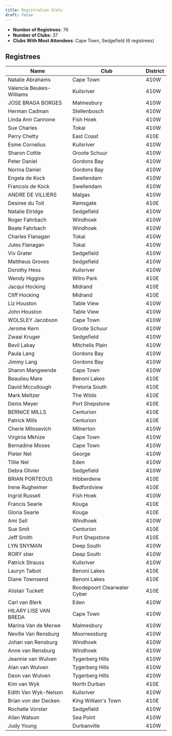 ```yaml
---
title: Registration Stats
draft: false
---
```


<ul><li><strong>Number of Registrees</strong>: 76</li>

<li><strong>Number of Clubs</strong>: 37</li>

<li><strong>Clubs With Most Attendees</strong>: Cape Town, Sedgefield (6 registrees)</li>
</ul><h2>Registrees</h2>

<script type="text/javascript" src="https://ajax.googleapis.com/ajax/libs/jquery/3.4.1/jquery.min.js"></script>
<script type="text/javascript" src="https://cdnjs.com/libraries/jquery.tablesorter"></script>
<script type="text/javascript">
    $(function() {
        $(".registreeTable").tablesorter();
    });
</script>

<table id="registreeTable" class="tablesorter">
    <thead>
        <tr>
            <th>
                Name
            </th> 
            <th>
                Club
            </th>
            <th>
                District
            </th>
        </tr>
    </thead>
    <tbody>
<tr><td>Natalie Abrahams</td><td>Cape Town</td><td>410W</td></tr><tr><td>Valencia Beukes-Williams</td><td>Kuilsriver</td><td>410W</td></tr><tr><td>JOSE BRAGA BORGES</td><td>Malmesbury</td><td>410W</td></tr><tr><td>Herman Cadman</td><td>Stellenbosch</td><td>410W</td></tr><tr><td>Linda Ann Cannone</td><td>Fish Hoek</td><td>410W</td></tr><tr><td>Sue Charles</td><td>Tokai</td><td>410W</td></tr><tr><td>Perry Chetty</td><td>East Coast</td><td>410E</td></tr><tr><td>Esme Cornelius</td><td>Kuilsriver</td><td>410W</td></tr><tr><td>Sharon Cottle</td><td>Groote Schuur</td><td>410W</td></tr><tr><td>Peter Daniel</td><td>Gordons Bay</td><td>410W</td></tr><tr><td>Norma Daniel</td><td>Gordons Bay</td><td>410W</td></tr><tr><td>Engela de Kock</td><td>Swellendam</td><td>410W</td></tr><tr><td>Francois de Kock</td><td>Swellendam</td><td>410W</td></tr><tr><td>ANDRE DE VILLIERS</td><td>Malgas</td><td>410W</td></tr><tr><td>Desiree du Toit</td><td>Ramsgate</td><td>410E</td></tr><tr><td>Natalie Etridge</td><td>Sedgefield</td><td>410W</td></tr><tr><td>Roger Fahrbach</td><td>Windhoek</td><td>410W</td></tr><tr><td>Beate Fahrbach</td><td>Windhoek</td><td>410W</td></tr><tr><td>Charles Flanagan</td><td>Tokai</td><td>410W</td></tr><tr><td>Jules Flanagan</td><td>Tokai</td><td>410W</td></tr><tr><td>Viv Grater</td><td>Sedgefield</td><td>410W</td></tr><tr><td>Mattheus Groves</td><td>Sedgefield</td><td>410W</td></tr><tr><td>Dorothy Hess</td><td>Kuilsriver</td><td>410W</td></tr><tr><td>Wendy Higgins</td><td>Wilro Park</td><td>410E</td></tr><tr><td>Jacqui Hocking</td><td>Midrand</td><td>410E</td></tr><tr><td>Cliff Hocking</td><td>Midrand</td><td>410E</td></tr><tr><td>Liz Houston</td><td>Table View</td><td>410W</td></tr><tr><td>John Houston</td><td>Table View</td><td>410W</td></tr><tr><td>WOLSLEY Jacobson</td><td>Cape Town</td><td>410W</td></tr><tr><td>Jerome Kern</td><td>Groote Schuur</td><td>410W</td></tr><tr><td>Zwaai Kruger</td><td>Sedgefield</td><td>410W</td></tr><tr><td>Bevil Lakay</td><td>Mitchells Plain</td><td>410W</td></tr><tr><td>Paula Lang</td><td>Gordons Bay</td><td>410W</td></tr><tr><td>Jimmy Lang</td><td>Gordons Bay</td><td>410W</td></tr><tr><td>Sharon Mangwende</td><td>Cape Town</td><td>410W</td></tr><tr><td>Beaulieu Mare</td><td>Benoni Lakes</td><td>410E</td></tr><tr><td>David Mccullough</td><td>Pretoria South</td><td>410E</td></tr><tr><td>Mark Meltzer</td><td>The Wilds</td><td>410E</td></tr><tr><td>Denis Meyer</td><td>Port Shepstone</td><td>410E</td></tr><tr><td>BERNICE MILLS</td><td>Centurion</td><td>410E</td></tr><tr><td>Patrick Mills</td><td>Centurion</td><td>410E</td></tr><tr><td>Cherie Milosevich</td><td>Milnerton</td><td>410W</td></tr><tr><td>Virginia Mkhize</td><td>Cape Town</td><td>410W</td></tr><tr><td>Bernadine Moses</td><td>Cape Town</td><td>410W</td></tr><tr><td>Pieter Nel</td><td>George</td><td>410W</td></tr><tr><td>Tillie Nel</td><td>Eden</td><td>410W</td></tr><tr><td>Debra Olivier</td><td>Sedgefield</td><td>410W</td></tr><tr><td>BRIAN PORTEOUS</td><td>Hibberdene</td><td>410E</td></tr><tr><td>Irene Rugheimer</td><td>Bedfordview</td><td>410E</td></tr><tr><td>Ingrid Russell</td><td>Fish Hoek</td><td>410W</td></tr><tr><td>Francis Searle</td><td>Kouga</td><td>410E</td></tr><tr><td>Gloria Searle</td><td>Kouga</td><td>410E</td></tr><tr><td>Ami Sell</td><td>Windhoek</td><td>410W</td></tr><tr><td>Sue Smit</td><td>Centurion</td><td>410E</td></tr><tr><td>Jeff Smith</td><td>Port Shepstone</td><td>410E</td></tr><tr><td>LYN SNYMAN</td><td>Deep South</td><td>410W</td></tr><tr><td>RORY stier</td><td>Deep South</td><td>410W</td></tr><tr><td>Patrick Strauss</td><td>Kuilsriver</td><td>410W</td></tr><tr><td>Lauryn Talbot</td><td>Benoni Lakes</td><td>410E</td></tr><tr><td>Diane Townsend</td><td>Benoni Lakes</td><td>410E</td></tr><tr><td>Alistair Tuckett</td><td>Roodepoort Clearwater Cyber</td><td>410E</td></tr><tr><td>Carl van Blerk</td><td>Eden</td><td>410W</td></tr><tr><td>HILARY LISE VAN BREDA</td><td>Cape Town</td><td>410W</td></tr><tr><td>Marina Van de Merwe</td><td>Malmesbury</td><td>410W</td></tr><tr><td>Neville Van Rensburg</td><td>Moorreesburg</td><td>410W</td></tr><tr><td>Johan van Rensburg</td><td>Windhoek</td><td>410W</td></tr><tr><td>Anne van Rensburg</td><td>Windhoek</td><td>410W</td></tr><tr><td>Jeannie van Wulven</td><td>Tygerberg Hills</td><td>410W</td></tr><tr><td>Alan van Wulven</td><td>Tygerberg Hills</td><td>410W</td></tr><tr><td>Deon van Wulven</td><td>Tygerberg Hills</td><td>410W</td></tr><tr><td>Kim van Wyk</td><td>North Durban</td><td>410E</td></tr><tr><td>Edith Van Wyk-Nelson</td><td>Kuilsriver</td><td>410W</td></tr><tr><td>Brian von der Decken</td><td>King William's Town</td><td>410E</td></tr><tr><td>Rochelle Vorster</td><td>Sedgefield</td><td>410W</td></tr><tr><td>Allan Watson</td><td>Sea Point</td><td>410W</td></tr><tr><td>Judy Young</td><td>Durbanville</td><td>410W</td></tr>
</tbody>
</table>
